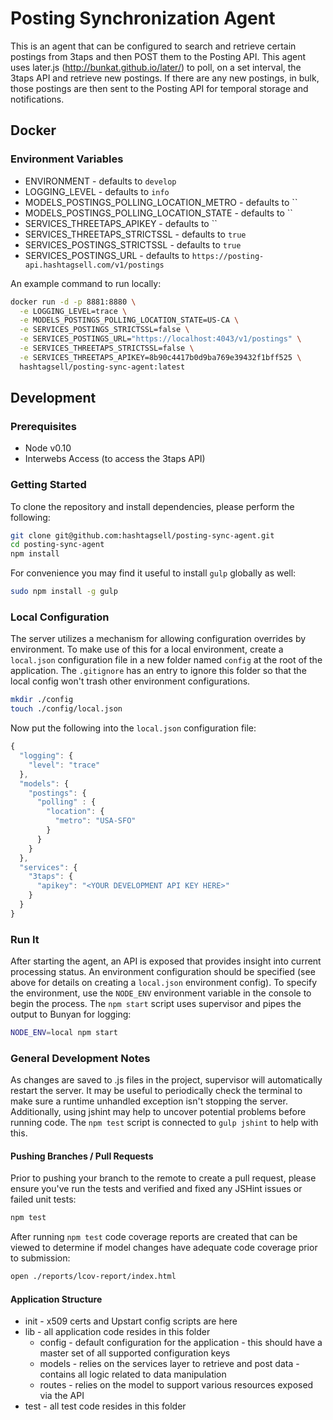 # Posting Synchronization Agent

This is an agent that can be configured to search and retrieve certain postings from 3taps and then POST them to the Posting API. This agent uses later.js (<http://bunkat.github.io/later/>) to poll, on a set interval, the 3taps API and retrieve new postings. If there are any new postings, in bulk, those postings are then sent to the Posting API for temporal storage and notifications.

## Docker

### Environment Variables

* ENVIRONMENT - defaults to `develop`
* LOGGING_LEVEL - defaults to `info`
* MODELS_POSTINGS_POLLING_LOCATION_METRO - defaults to ``
* MODELS_POSTINGS_POLLING_LOCATION_STATE - defaults to ``
* SERVICES_THREETAPS_APIKEY - defaults to ``
* SERVICES_THREETAPS_STRICTSSL - defaults to `true`
* SERVICES_POSTINGS_STRICTSSL - defaults to `true`
* SERVICES_POSTINGS_URL - defaults to `https://posting-api.hashtagsell.com/v1/postings`

An example command to run locally:

```bash
docker run -d -p 8881:8880 \
  -e LOGGING_LEVEL=trace \
  -e MODELS_POSTINGS_POLLING_LOCATION_STATE=US-CA \
  -e SERVICES_POSTINGS_STRICTSSL=false \
  -e SERVICES_POSTINGS_URL="https://localhost:4043/v1/postings" \
  -e SERVICES_THREETAPS_STRICTSSL=false \
  -e SERVICES_THREETAPS_APIKEY=8b90c4417b0d9ba769e39432f1bff525 \
  hashtagsell/posting-sync-agent:latest
```

## Development

### Prerequisites

* Node v0.10
* Interwebs Access (to access the 3taps API)

### Getting Started

To clone the repository and install dependencies, please perform the following:

```bash
git clone git@github.com:hashtagsell/posting-sync-agent.git
cd posting-sync-agent
npm install
```

For convenience you may find it useful to install `gulp` globally as well:

```bash
sudo npm install -g gulp
```

### Local Configuration

The server utilizes a mechanism for allowing configuration overrides by environment. To make use of this for a local environment, create a `local.json` configuration file in a new folder named `config` at the root of the application. The `.gitignore` has an entry to ignore this folder so that the local config won't trash other environment configurations.

```bash
mkdir ./config
touch ./config/local.json
```

Now put the following into the `local.json` configuration file:

```javascript
{
  "logging": {
    "level": "trace"
  },
  "models": {
    "postings": {
      "polling" : {
        "location": {
          "metro": "USA-SFO"
        }
      }
    }
  },
  "services": {
    "3taps": {
      "apikey": "<YOUR DEVELOPMENT API KEY HERE>"
    }
  }
}
```

### Run It

After starting the agent, an API is exposed that provides insight into current processing status. An environment configuration should be specified (see above for details on creating a `local.json` environment config). To specify the environment, use the `NODE_ENV` environment variable in the console to begin the process. The `npm start` script uses supervisor and pipes the output to Bunyan for logging:

```bash
NODE_ENV=local npm start
```

### General Development Notes

As changes are saved to .js files in the project, supervisor will automatically restart the server. It may be useful to periodically check the terminal to make sure a runtime unhandled exception isn't stopping the server. Additionally, using jshint may help to uncover potential problems before running code. The `npm test` script is connected to `gulp jshint` to help with this.

#### Pushing Branches / Pull Requests

Prior to pushing your branch to the remote to create a pull request, please ensure you've run the tests and verified and fixed any JSHint issues or failed unit tests:

```bash
npm test
```

After running `npm test` code coverage reports are created that can be viewed to determine if model changes have adequate code coverage prior to submission:

```bash
open ./reports/lcov-report/index.html
```

#### Application Structure

* init - x509 certs and Upstart config scripts are here
* lib - all application code resides in this folder
	* config - default configuration for the application - this should have a master set of all supported configuration keys
	* models - relies on the services layer to retrieve and post data - contains all logic related to data manipulation
	* routes - relies on the model to support various resources exposed via the API
* test - all test code resides in this folder
